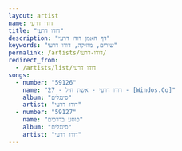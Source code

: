 ```yaml
---
layout: artist
name: דודו דרעי
title: "דודו דרעי"
description: "דף האמן דודו דרעי"
keywords: "שירים, מוזיקה, דודו דרעי"
permalink: /artists/דודו-דרעי/
redirect_from:
  - /artists/list/דודו דרעי
songs:
  - number: "59126"
    name: "27 - דודו דרעי - אשת חיל - [Windos.Co]"
    album: "סינגלים"
    artist: "דודו דרעי"
  - number: "59127"
    name: "פוסע בדרכים"
    album: "סינגלים"
    artist: "דודו דרעי"
---
```


